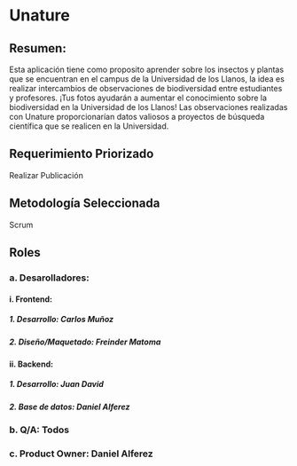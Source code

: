 # Unature

## Resumen:
Esta aplicación tiene como proposito aprender sobre los insectos y plantas que se encuentran en el campus de la Universidad de los Llanos, la idea es realizar intercambios de observaciones de biodiversidad entre estudiantes y profesores. 
¡Tus fotos ayudarán a aumentar el conocimiento sobre la biodiversidad en la Universidad de los Llanos!
Las observaciones realizadas con Unature proporcionarían datos valiosos a proyectos de búsqueda científica que se realicen en la Universidad.

## Requerimiento Priorizado
Realizar Publicación

## Metodología Seleccionada
Scrum

## Roles
### a. Desarolladores:
#### i. Frontend: 
#####    1. Desarrollo: Carlos Muñoz
#####    2. Diseño/Maquetado: Freinder Matoma
#### ii. Backend:
#####    1. Desarrollo: Juan David  
#####    2. Base de datos: Daniel Alferez
### b. Q/A: Todos
### c. Product Owner: Daniel Alferez

